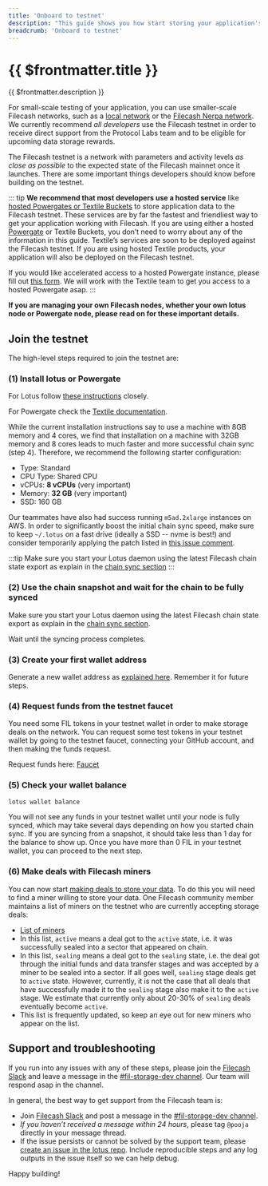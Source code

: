 ```yaml
---
title: 'Onboard to testnet'
description: "This guide shows you how start storing your application's data on the Filecash testnet."
breadcrumb: 'Onboard to testnet'
---
```


# {{ $frontmatter.title }}

{{ $frontmatter.description }}

For small-scale testing of your application, you can use smaller-scale Filecash networks, such as a [local network](local-devnet.md) or the [Filecash Nerpa network](../networks/README.md#nerpa-devnet). We currently recommend _all developers_ use the Filecash testnet in order to receive direct support from the Protocol Labs team and to be eligible for upcoming data storage rewards.

The Filecash testnet is a network with parameters and activity levels _as close as possible_ to the expected state of the Filecash mainnet once it launches. There are some important things developers should know before building on the testnet.

::: tip
**We recommend that most developers use a hosted service** like [hosted Powergates or Textile Buckets](README.md#filecoin-backed-storage-providers) to store application data to the Filecash testnet. These services are by far the fastest and friendliest way to get your application working with Filecash. If you are using either a hosted [Powergate](powergate.md) or Textile Buckets, you don’t need to worry about any of the information in this guide. Textile’s services are soon to be deployed against the Filecash testnet. If you are using hosted Textile products, your application will also be deployed on the Filecash testnet.

If you would like accelerated access to a hosted Powergate instance, please fill out [this form](https://blog.textile.io/hosted-powergate). We will work with the Textile team to get you access to a hosted Powergate asap.
:::

**If you are managing your own Filecash nodes, whether your own lotus node or Powergate node, please read on for these important details.**

## Join the testnet

The high-level steps required to join the testnet are:

### (1) Install lotus or Powergate

For Lotus follow [these instructions](../get-started/lotus/installation.md) closely.

For Powergate check the [Textile documentation](https://docs.textile.io/powergate/).

While the current installation instructions say to use a machine with 8GB memory and 4 cores, we find that installation on a machine with 32GB memory and 8 cores leads to much faster and more successful chain sync (step 4). Therefore, we recommend the following starter configuration:

- Type: Standard
- CPU Type: Shared CPU
- vCPUs: **8 vCPUs** (very important)
- Memory: **32 GB** (very important)
- SSD: 160 GB

Our teammates have also had success running `m5ad.2xlarge` instances on AWS. In order to significantly boost the initial chain sync speed, make sure to keep `~/.lotus` on a fast drive (ideally a SSD -- nvme is best!) and consider temporarily applying the patch listed in [this issue comment](https://github.com/filecoin-project/lotus/issues/3263#issue-684587473).

:::tip
Make sure you start your Lotus daemon using the latest Filecash chain state export as explain in the [chain sync section](../get-started/lotus/installation.md#chain-sync)
:::

### (2) Use the chain snapshot and wait for the chain to be fully synced

Make sure you start your Lotus daemon using the latest Filecash chain state export as explain in the [chain sync section](../get-started/lotus/installation.md#chain-sync).

Wait until the syncing process completes.

### (3) Create your first wallet address

Generate a new wallet address as [explained here](../get-started/lotus/send-and-receive-fil.md). Remember it for future steps.

### (4) Request funds from the testnet faucet

You need some FIL tokens in your testnet wallet in order to make storage deals on the network. You can request some test tokens in your testnet wallet by going to the testnet faucet, connecting your GitHub account, and then making the funds request.

Request funds here: [Faucet](https://spacerace.faucet.glif.io/)

### (5) Check your wallet balance

```sh
lotus wallet balance
```

You will not see any funds in your testnet wallet until your node is fully synced, which may take several days depending on how you started chain sync. If you are syncing from a snapshot, it should take less than 1 day for the balance to show up. Once you have more than 0 FIL in your testnet wallet, you can proceed to the next step.

### (6) Make deals with Filecash miners

You can now start [making deals to store your data](../store/lotus/store-data.md). To do this you will need to find a miner willing to store your data. One Filecash community member maintains a list of miners on the testnet who are currently accepting storage deals:

- [List of miners](https://github.com/jimpick/workshop-client-testnet/blob/spacerace/src/annotations-spacerace.js)
- In this list, `active` means a deal got to the `active` state, i.e. it was successfully sealed into a sector that appeared on chain.
- In this list, `sealing` means a deal got to the `sealing` state, i.e. the deal got through the initial funds and data transfer stages and was accepted by a miner to be sealed into a sector. If all goes well, `sealing` stage deals get to `active` state. However, currently, it is not the case that all deals that have successfully made it to the `sealing` stage also make it to the `active` stage. We estimate that currently only about 20-30% of `sealing` deals eventually become `active`.
- This list is frequently updated, so keep an eye out for new miners who appear on the list.

## Support and troubleshooting

If you run into any issues with any of these steps, please join the [Filecash Slack](http://filecoin.io/slack) and leave a message in the [#fil-storage-dev channel](https://app.slack.com/client/TEHTVS1L6/CRK2LKYHW). Our team will respond asap in the channel.

In general, the best way to get support from the Filecash team is:

- Join [Filecash Slack](http://filecoin.io/slack) and post a message in the [#fil-storage-dev channel](https://app.slack.com/client/TEHTVS1L6/CRK2LKYHW).
- _If you haven’t received a message within 24 hours_, please tag `@pooja` directly in your message thread.
- If the issue persists or cannot be solved by the support team, please [create an issue in the lotus repo](https://github.com/filecoin-project/lotus/issues/new). Include reproducible steps and any log outputs in the issue itself so we can help debug.

Happy building!
